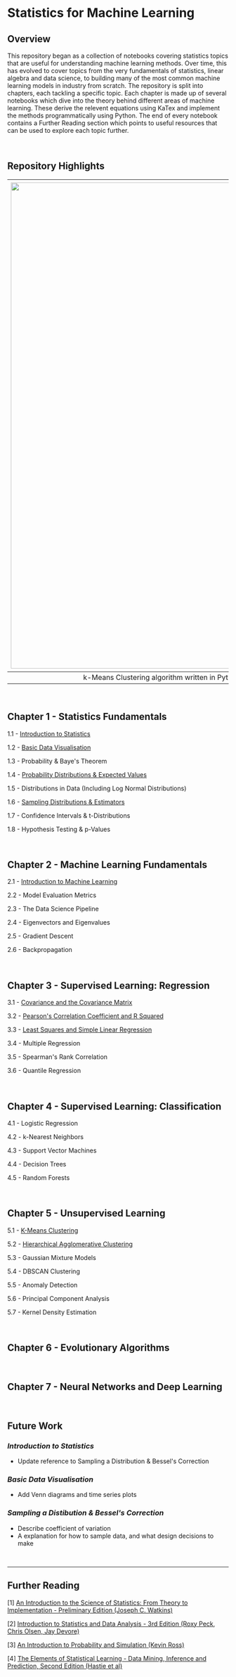 # Statistics for Machine Learning

## Overview

This repository began as a collection of notebooks covering statistics topics that are useful for understanding machine learning methods. Over time, this has evolved to cover topics from the very fundamentals of statistics, linear algebra and data science, to building many of the most common machine learning models in industry from scratch. The repository is split into chapters, each tackling a specific topic. Each chapter is made up of several notebooks which dive into the theory behind different areas of machine learning. These derive the relevent equations using KaTex and implement the methods programmatically using Python. The end of every notebook contains a Further Reading section which points to useful resources that can be used to explore each topic further.

&nbsp;

## Repository Highlights

| <img width="1106" alt="image" src="https://user-images.githubusercontent.com/39648391/172399826-c8fb6b14-3004-4cff-80cb-4c652508e46c.png"> | <img width="1111" alt="image" src="https://user-images.githubusercontent.com/39648391/172665123-e024ae6c-a5c2-49e5-86a2-e7fcdca40083.png"> |
|:------------------------------------------------------------------------------------------------------------------------------------------:|:------------------------------------------------------------------------------------------------------------------------------------------:|
|                    k-Means Clustering algorithm written in Python, implementing k-Means++ intelligent centroid spacing.                    |                  Agglomerative Hierarchical Clustering algorithm written in Python, offering 4 different linkage methods.                  |

&nbsp;

## Chapter 1 - Statistics Fundamentals

1.1 - [Introduction to Statistics](https://github.com/BradneySmith/Statistics-for-Machine-Learning/blob/main/Chapter%201%20-%20Statistics%20Fundamentals/1.1%20-%20Introduction%20to%20Statistics.ipynb)

1.2 - [Basic Data Visualisation](https://github.com/BradneySmith/Statistics-for-Machine-Learning/blob/main/Chapter%201%20-%20Statistics%20Fundamentals/1.2%20-%20Basic%20Data%20Visualisation.ipynb)

1.3 - Probability & Baye's Theorem

1.4 - [Probability Distributions & Expected Values](https://github.com/BradneySmith/Statistics-for-Machine-Learning/blob/main/Chapter%201%20-%20Statistics%20Fundamentals/1.4%20-%20Probability%20Distributions%20%26%20Expected%20Values.ipynb)

1.5 - Distributions in Data (Including Log Normal Distributions)

1.6 - [Sampling Distributions & Estimators](https://github.com/BradneySmith/Statistics-for-Machine-Learning/blob/main/Chapter%201%20-%20Statistics%20Fundamentals/1.6%20-%20Sampling%20Distributions%20%26%20Estimators.ipynb)

1.7 - Confidence Intervals & t-Distributions

1.8 - Hypothesis Testing & p-Values

&nbsp;


## Chapter 2 - Machine Learning Fundamentals

2.1 - [Introduction to Machine Learning](https://github.com/BradneySmith/Statistics-for-Machine-Learning/blob/main/Chapter%202%20-%20Machine%20Learning%20Fundamentals/2.1%20-%20Introduction%20to%20Machine%20Learning.ipynb)

2.2 - Model Evaluation Metrics

2.3 - The Data Science Pipeline

2.4 - Eigenvectors and Eigenvalues

2.5 - Gradient Descent

2.6 - Backpropagation

&nbsp;


## Chapter 3 - Supervised Learning: Regression

3.1 - [Covariance and the Covariance Matrix](https://github.com/BradneySmith/Statistics-for-Machine-Learning/blob/main/Chapter%203%20-%20Supervised%20Learning:%20Regression/3.1%20-%20Covariance%20and%20the%20Covariance%20Matrix.ipynb)

3.2 - [Pearson's Correlation Coefficient and R Squared](https://github.com/BradneySmith/Statistics-for-Machine-Learning/blob/main/Chapter%203%20-%20Supervised%20Learning:%20Regression/3.2%20-%20Pearson's%20Correlation%20Coefficient%20and%20R%20Squared.ipynb)

3.3 - [Least Squares and Simple Linear Regression](https://github.com/BradneySmith/Statistics-for-Machine-Learning/blob/main/Chapter%203%20-%20Supervised%20Learning:%20Regression/3.3%20-%20Least%20Squares%20and%20Simple%20Linear%20Regression.ipynb)

3.4 - Multiple Regression

3.5 - Spearman's Rank Correlation

3.6 - Quantile Regression

&nbsp;


## Chapter 4 - Supervised Learning: Classification

4.1 - Logistic Regression

4.2 - k-Nearest Neighbors

4.3 - Support Vector Machines

4.4 - Decision Trees

4.5 - Random Forests

&nbsp; 


## Chapter 5 - Unsupervised Learning

5.1 - [K-Means Clustering](https://github.com/BradneySmith/Statistics-for-Machine-Learning/blob/main/Chapter%205%20-%20Unsupervised%20Learning/5.1%20-%20k-Means%20Clustering.ipynb)

5.2 - [Hierarchical Agglomerative Clustering](https://github.com/BradneySmith/Statistics-for-Machine-Learning/blob/main/Chapter%205%20-%20Unsupervised%20Learning/5.2%20-%20Hierarchical%20Agglomerative%20Clustering.ipynb)

5.3 - Gaussian Mixture Models

5.4 - DBSCAN Clustering

5.5 - Anomaly Detection

5.6 - Principal Component Analysis

5.7 - Kernel Density Estimation

&nbsp;

## Chapter 6 - Evolutionary Algorithms

&nbsp;

## Chapter 7 - Neural Networks and Deep Learning

&nbsp;


## Future Work

### *Introduction to Statistics*
- Update reference to Sampling a Distribution & Bessel's Correction

### *Basic Data Visualisation*
- Add Venn diagrams and time series plots

### *Sampling a Distibution & Bessel's Correction*
- Describe coefficient of variation
- A explanation for how to sample data, and what design decisions to make

&nbsp;
___

## Further Reading

[1] [An Introduction to the Science of Statistics: From Theory to Implementation - Preliminary Edition (Joseph C. Watkins)](https://www.math.arizona.edu/~jwatkins/statbook.pdf)

[2] [Introduction to Statistics and Data Analysis - 3rd Edition (Roxy Peck, Chris Olsen, Jay Devore)](https://www.spps.org/cms/lib/MN01910242/Centricity/Domain/859/Statistics%20Textbook.pdf)

[3] [An Introduction to Probability and Simulation (Kevin Ross)](https://bookdown.org/kevin_davisross/probsim-book/)

[4] [The Elements of Statistical Learning - Data Mining, Inference and Prediction, Second Edition (Hastie et al)](https://hastie.su.domains/Papers/ESLII.pdf)
